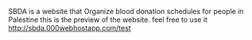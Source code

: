 SBDA is a website that Organize blood donation schedules for people in Palestine
this is the preview of the website.
feel free to use it 
http://sbda.000webhostapp.com/test
